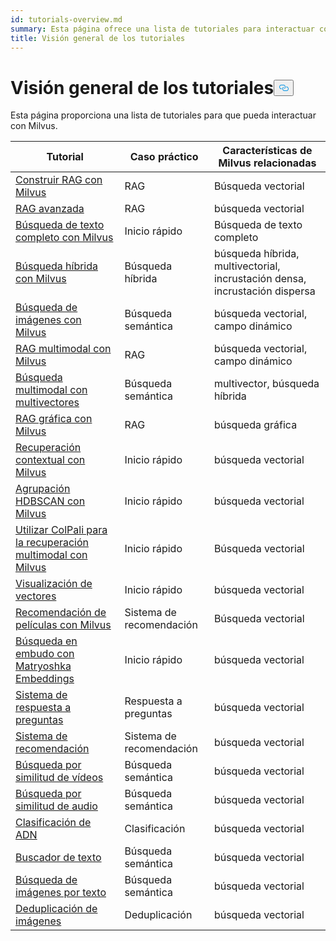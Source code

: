 ```yaml
---
id: tutorials-overview.md
summary: Esta página ofrece una lista de tutoriales para interactuar con Milvus.
title: Visión general de los tutoriales
---
```

<h1 id="Tutorials-Overview" class="common-anchor-header">Visión general de los tutoriales<button data-href="#Tutorials-Overview" class="anchor-icon" translate="no">
      <svg translate="no"
        aria-hidden="true"
        focusable="false"
        height="20"
        version="1.1"
        viewBox="0 0 16 16"
        width="16"
      >
        <path
          fill="#0092E4"
          fill-rule="evenodd"
          d="M4 9h1v1H4c-1.5 0-3-1.69-3-3.5S2.55 3 4 3h4c1.45 0 3 1.69 3 3.5 0 1.41-.91 2.72-2 3.25V8.59c.58-.45 1-1.27 1-2.09C10 5.22 8.98 4 8 4H4c-.98 0-2 1.22-2 2.5S3 9 4 9zm9-3h-1v1h1c1 0 2 1.22 2 2.5S13.98 12 13 12H9c-.98 0-2-1.22-2-2.5 0-.83.42-1.64 1-2.09V6.25c-1.09.53-2 1.84-2 3.25C6 11.31 7.55 13 9 13h4c1.45 0 3-1.69 3-3.5S14.5 6 13 6z"
        ></path>
      </svg>
    </button></h1><p>Esta página proporciona una lista de tutoriales para que pueda interactuar con Milvus.</p>
<table>
<thead>
<tr><th>Tutorial</th><th>Caso práctico</th><th>Características de Milvus relacionadas</th></tr>
</thead>
<tbody>
<tr><td><a href="/docs/es/v2.4.x/build-rag-with-milvus.md">Construir RAG con Milvus</a></td><td>RAG</td><td>Búsqueda vectorial</td></tr>
<tr><td><a href="/docs/es/v2.4.x/how_to_enhance_your_rag.md">RAG avanzada</a></td><td>RAG</td><td>búsqueda vectorial</td></tr>
<tr><td><a href="/docs/es/v2.4.x/full_text_search_with_milvus.md">Búsqueda de texto completo con Milvus</a></td><td>Inicio rápido</td><td>Búsqueda de texto completo</td></tr>
<tr><td><a href="/docs/es/v2.4.x/hybrid_search_with_milvus.md">Búsqueda híbrida con Milvus</a></td><td>Búsqueda híbrida</td><td>búsqueda híbrida, multivectorial, incrustación densa, incrustación dispersa</td></tr>
<tr><td><a href="/docs/es/v2.4.x/image_similarity_search.md">Búsqueda de imágenes con Milvus</a></td><td>Búsqueda semántica</td><td>búsqueda vectorial, campo dinámico</td></tr>
<tr><td><a href="/docs/es/v2.4.x/multimodal_rag_with_milvus.md">RAG multimodal con Milvus</a></td><td>RAG</td><td>búsqueda vectorial, campo dinámico</td></tr>
<tr><td><a href="/docs/es/v2.4.x/multimodal_rag_with_milvus.md">Búsqueda multimodal con multivectores</a></td><td>Búsqueda semántica</td><td>multivector, búsqueda híbrida</td></tr>
<tr><td><a href="/docs/es/v2.4.x/graph_rag_with_milvus.md">RAG gráfica con Milvus</a></td><td>RAG</td><td>búsqueda gráfica</td></tr>
<tr><td><a href="/docs/es/v2.4.x/contextual_retrieval_with_milvus.md">Recuperación contextual con Milvus</a></td><td>Inicio rápido</td><td>búsqueda vectorial</td></tr>
<tr><td><a href="/docs/es/v2.4.x/hdbscan_clustering_with_milvus.md">Agrupación HDBSCAN con Milvus</a></td><td>Inicio rápido</td><td>búsqueda vectorial</td></tr>
<tr><td><a href="/docs/es/v2.4.x/use_ColPali_with_milvus.md">Utilizar ColPali para la recuperación multimodal con Milvus</a></td><td>Inicio rápido</td><td>Búsqueda vectorial</td></tr>
<tr><td><a href="/docs/es/v2.4.x/vector_visualization.md">Visualización de vectores</a></td><td>Inicio rápido</td><td>búsqueda vectorial</td></tr>
<tr><td><a href="/docs/es/v2.4.x/movie_recommendation_with_milvus.md">Recomendación de películas con Milvus</a></td><td>Sistema de recomendación</td><td>Búsqueda vectorial</td></tr>
<tr><td><a href="/docs/es/v2.4.x/funnel_search_with_matryoshka.md">Búsqueda en embudo con Matryoshka Embeddings</a></td><td>Inicio rápido</td><td>búsqueda vectorial</td></tr>
<tr><td><a href="/docs/es/v2.4.x/question_answering_system.md">Sistema de respuesta a preguntas</a></td><td>Respuesta a preguntas</td><td>búsqueda vectorial</td></tr>
<tr><td><a href="/docs/es/v2.4.x/recommendation_system.md">Sistema de recomendación</a></td><td>Sistema de recomendación</td><td>búsqueda vectorial</td></tr>
<tr><td><a href="/docs/es/v2.4.x/video_similarity_search.md">Búsqueda por similitud de vídeos</a></td><td>Búsqueda semántica</td><td>búsqueda vectorial</td></tr>
<tr><td><a href="/docs/es/v2.4.x/audio_similarity_search.md">Búsqueda por similitud de audio</a></td><td>Búsqueda semántica</td><td>búsqueda vectorial</td></tr>
<tr><td><a href="/docs/es/v2.4.x/dna_sequence_classification.md">Clasificación de ADN</a></td><td>Clasificación</td><td>búsqueda vectorial</td></tr>
<tr><td><a href="/docs/es/v2.4.x/text_search_engine.md">Buscador de texto</a></td><td>Búsqueda semántica</td><td>búsqueda vectorial</td></tr>
<tr><td><a href="/docs/es/v2.4.x/text_image_search.md">Búsqueda de imágenes por texto</a></td><td>Búsqueda semántica</td><td>búsqueda vectorial</td></tr>
<tr><td><a href="/docs/es/v2.4.x/image_deduplication_system.md">Deduplicación de imágenes</a></td><td>Deduplicación</td><td>búsqueda vectorial</td></tr>
</tbody>
</table>
